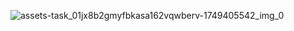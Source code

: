 ![assets-task_01jx8b2gmyfbkasa162vqwberv-1749405542_img_0](https://github.com/user-attachments/assets/d80f5b7a-c840-4fc4-bbfd-053c8fe8d6d2)
